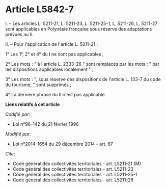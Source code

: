 # Article L5842-7

I. – Les articles L. 5211-21, L. 5211-23, L. 5211-25-1, L. 5211-26, L. 5211-27 sont applicables en Polynésie française sous
réserve des adaptations prévues au II.

II. – Pour l'application de l'article L. 5211-21 :

1° Les 1°, 2° et 4° du I ne sont pas applicables ;

2° Les mots : " à l'article L. 2333-26 " sont remplacés par les mots : " par les dispositions applicables localement " ;

3° Les mots : ", sous réserve des dispositions de l'article L. 133-7 du code du tourisme, " sont supprimés ;

4° La dernière phrase du II n'est pas applicable.

**Liens relatifs à cet article**

_Codifié par_:

  - Loi n°96-142 du 21 février 1996

_Modifié par_:

  - Loi n°2014-1654 du 29 décembre 2014 - art. 67

_Cite_:

  - Code général des collectivités territoriales - art. L5211-21 (M)
  - Code général des collectivités territoriales - art. L5211-23
  - Code général des collectivités territoriales - art. L5211-25-1
  - Code général des collectivités territoriales - art. L5211-26
